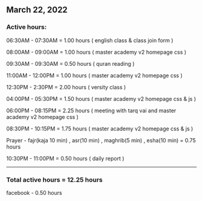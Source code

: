 ## March 22, 2022
### Active hours:

06:30AM - 07:30AM     = 1.00 hours ( english class & class join form )

08:00AM - 09:00AM     = 1.00 hours (  master academy v2 homepage css )

09:30AM - 09:30AM     = 0.50 hours (  quran reading )

11:00AM - 12:00PM     = 1.00 hours ( master academy v2 homepage css )

12:30PM - 2:30PM      = 2.00 hours ( versity class )

04:00PM - 05:30PM     = 1.50 hours ( master academy v2 homepage css & js )

06:00PM - 08:15PM     = 2.25 hours ( meeting with tarq vai and master academy v2 homepage css )

08:30PM - 10:15PM     = 1.75 hours ( master academy v2 homepage css & js )

Prayer - fajr(kaja 10 min) , asr(10 min) , maghrib(5 min) , esha(10 min)   = 0.75 hours

10:30PM - 11:00PM     = 0.50 hours ( daily report )

----------------------------------------

### Total active hours = 12.25 hours

facebook - 0.50 hours



